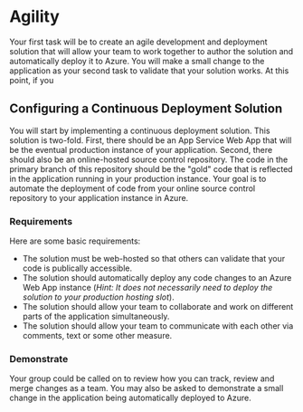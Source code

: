 # Agility

Your first task will be to create an agile development and deployment solution that will allow your team to work together to author the solution and automatically deploy it to Azure. You will make a small change to the application as your second task to validate that your solution works. At this point, if you

## Configuring a Continuous Deployment Solution

You will start by implementing a continuous deployment solution. This solution is two-fold. First, there should be an App Service Web App that will be the eventual production instance of your application. Second, there should also be an online-hosted source control repository. The code in the primary branch of this repository should be the "gold" code that is reflected in the application running in your production instance. Your goal is to automate the deployment of code from your online source control repository to your application instance in Azure.

### Requirements

Here are some basic requirements:

- The solution must be web-hosted so that others can validate that your code is publically accessible.
- The solution should automatically deploy any code changes to an Azure Web App instance (*Hint: It does not necessarily need to deploy the solution to your production hosting slot*).  
- The solution should allow your team to collaborate and work on different parts of the application simultaneously.
- The solution should allow your team to communicate with each other via comments, text or some other measure.

### Demonstrate

Your group could be called on to review how you can track, review and merge changes as a team. You may also be asked to demonstrate a small change in the application being automatically deployed to Azure.

